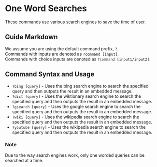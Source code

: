 # One Word Searches
These commands use various search engines to save the time of user.

## Guide Markdown
We assume you are using the default command prefix, `?`.  
Commands with inputs are denoted as `?command [input]`.  
Commands with choice inputs are denoted as `?command [input1/input2]`.

## Command Syntax and Usage
* `?bing [query]` - Uses the bing search engine to search the specified query and then outputs the result in an embedded message.  
* `?dict [query]` - Uses the wiktionary search engine to search the specified query and then outputs the result in an embedded message.  
* `?gsearch [query]` - Uses the google search engine to search the specified query and then outputs the result in an embedded message.  
* `?wiki [query]` - Uses the wikipedia search engine to search the specified query and then outputs the result in an embedded message.  
* `?youtube [query]` - Uses the wikipedia search engine to search the specified query and then outputs the result in an embedded message. 

### Note
Due to the way search engines work, only one worded queries can be searched at a time.
